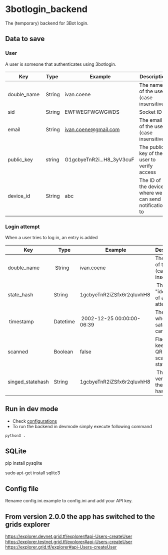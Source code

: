 # 3botlogin_backend

The (temporary) backend for 3Bot login.

## Data to save

### User

A user is someone that authenticates using 3botlogin.

| Key | Type | Example | Description |
| --- | --- | --- | --- |
| double_name | String | ivan.coene | The name of the user (case insensitive) |
| sid | String | EWFWEGFWGWGWDS | Socket ID |
| email | String | <ivan.coene@gmail.com> | The email of the user (case insensitive) |
| public_key | string | G1gcbyeTnR2i...H8_3yV3cuF | The public key of the user to verify access |
| device_id | String | abc | The ID of the device where we can send notifications to |

### Login attempt

When a user tries to log in, an entry is added

| Key | Type | Example | Description |
| --- | --- | --- | --- |
| double_name | String | ivan.coene | The name of the user (case insensitive) |  
| state_hash | String | 1gcbyeTnR2iZSfx6r2qIuvhH8 | The "identifier" of a login-attempt |
| timestamp | Datetime | 2002-12-25 00:00:00-06:39 | The time when this satehash came in |
| scanned | Boolean | false | Flag to keep the QR-scanned state |
| singed_statehash | String | 1gcbyeTnR2iZSfx6r2qIuvhH8 | The signed version of the state hash|

## Run in dev mode

- Check [configurations](##config-file)
- To run the backend in devmode simply execute following command

```bash
python3 .
```

## SQLite

pip install pysqlite

sudo apt-get install sqlite3

## Config file

Rename config.ini.example to config.ini and add your API key.

## From version 2.0.0 the app has switched to the grids explorer

<https://explorer.devnet.grid.tf/explorer#api-Users-createUser>
<https://explorer.testnet.grid.tf/explorer#api-Users-createUser>
<https://explorer.grid.tf/explorer#api-Users-createUser>
